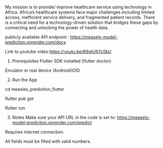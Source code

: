 My mission is to provide/ improve healthcare service using technology in Africa. Africa’s healthcare systems face major challenges including limited access, inefficient service delivery, and fragmented patient records. There is a critical need for a technology-driven solution that bridges these gaps by connecting and unlocking the power of health data.

publicly available API endpoint : 
https://measels-model-prediction.onrender.com/docs

Link to youtube video
https://youtu.be/69qtU67c0bU

1. Prerequisites
Flutter SDK installed (flutter doctor)

Emulator or real device (Android/iOS)

2. Run the App
 
cd measles_prediction_flutter

flutter pub get

flutter run

3. Notes
Make sure your API URL in the code is set to:
https://measels-model-prediction.onrender.com/predict

Requires internet connection.

All fields must be filled with valid numbers.